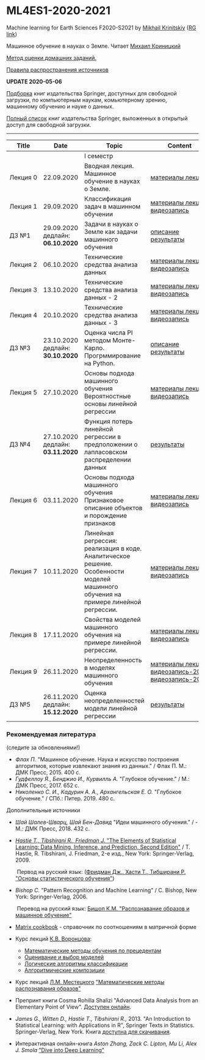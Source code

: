 # ML4ES1-2020-2021
Machine learning for Earth Sciences F2020-S2021 by [Mikhail Krinitskiy](https://sail.ocean.ru/viewuser.php?user=krinitsky) ([RG link](https://www.researchgate.net/profile/Mikhail_Krinitskiy))

Машинное обучение в науках о Земле. Читает [Михаил Криницкий](https://sail.ocean.ru/viewuser.php?user=krinitsky)<br />

[Метод оценки домашних заданий.](./homeworks_policy.md)<br />

[Правила распространения источников](./resources_policy.md)<br />

**UPDATE 2020-05-06**

[Подборка](https://towardsdatascience.com/springer-has-released-65-machine-learning-and-data-books-for-free-961f8181f189) книг издательства Springer, доступных для свободной загрузки, по компьютерным наукам, комьютерному зрению, машинному обучению и науке о данных.

[Полный список](https://link.springer.com/search/page/3?facet-content-type="Book"&package=openaccess) книг издательства Springer, выложенных в открытый доступ для свободной загрузки.


-------

| Title | Date | Topic | Content |
| ----- | ---- | ----- | ------- |
|  |  | I семестр |  |
| Лекция 0 | 22.09.2020 | Вводная лекция. Машинное обучение в науках о Земле. | [материалы лекции](https://github.com/MKrinitskiy/ML4ES1-F2020-S2021/tree/master/Lect00) |
| Лекция 1 | 29.09.2020 | Классификация задач в машинном обучении | [материалы лекции](https://github.com/MKrinitskiy/ML4ES1-F2020-S2021/tree/master/Lect01)<br />[видеозапись](https://www.dropbox.com/s/ycsad2gitjdbzic/Lect01-2020-09-29.mp4?dl=0) |
| ДЗ №1    | 29.09.2020<br />дедлайн: **06.10.2020** | Задачи в науках о Земле как задачи машинного обучения | [описание](https://github.com/MKrinitskiy/ML4ES1-F2020-S2021/blob/master/HW01/HW01.md)<br>[результаты](https://github.com/MKrinitskiy/ML4ES1-F2020-S2021/blob/master/HW01/leaderboard.md) |
| Лекция 2 | 06.10.2020 | Технические средства анализа данных | [материалы лекции](https://github.com/MKrinitskiy/ML4ES1-F2020-S2021/tree/master/Lect02)<br />[видеозапись](https://www.dropbox.com/s/1vmrcz3ogl825os/Lect02-2020-10-06.mp4?dl=0)|
| Лекция 3 | 13.10.2020 | Технические средства анализа данных - 2 | [материалы лекции](https://github.com/MKrinitskiy/ML4ES1-F2020-S2021/tree/master/Lect03)<br />[видеозапись](https://www.dropbox.com/s/bpas85byoizk0n0/Lect03.mp4?dl=0) |
| Лекция 4 | 20.10.2020 | Технические средства анализа данных - 3 | [материалы лекции](https://github.com/MKrinitskiy/ML4ES1-F2020-S2021/tree/master/Lect04)<br />[видеозапись](https://www.dropbox.com/s/bfy1zwydhzyflhx/Lect04.mp4?dl=0) |
| ДЗ №3    | 23.10.2020<br />дедлайн: **30.10.2020** | Оценка числа PI методом Монте-Карло.<br />Прогрммирование на Python. | [описание](https://github.com/MKrinitskiy/ML4ES1-F2020-S2021/blob/master/HW03/)<br>[результаты](https://github.com/MKrinitskiy/ML4ES1-F2020-S2021/blob/master/HW03/leaderboard.md) |
| Лекция 5 | 27.10.2020 | Основы подхода машинного обучения<br />Вероятностные основы линейной регрессии | [материалы лекции](https://github.com/MKrinitskiy/ML4ES1-F2020-S2021/tree/master/Lect05)<br />[видеозапись](https://www.dropbox.com/s/55glmhl9fiocdoj/Lect05.mp4?dl=0) |
| ДЗ №4    | 27.10.2020<br />дедлайн: **03.11.2020** | Функция потерь линейной регрессии в предположении о лапласовском распределении данных | [результаты](https://github.com/MKrinitskiy/ML4ES1-F2020-S2021/blob/master/HW04/leaderboard.md) |
| Лекция 6 | 03.11.2020 | Основы подхода машинного обучения<br />Признаковое описание объектов и порождение признаков | [материалы лекции](https://github.com/MKrinitskiy/ML4ES1-F2020-S2021/tree/master/Lect06)<br />[видеозапись](https://www.dropbox.com/s/h2k4ybmj82af5jf/Lect06.mp4?dl=0) |
| Лекция 7 | 10.11.2020 | Линейная регрессия: реализация в коде. Аналитическое решение.<br />Особенности моделей машинного обучения на примере линейной регрессии. | [материалы лекции](https://github.com/MKrinitskiy/ML4ES1-F2020-S2021/tree/master/Lect07)<br />[видеозапись](https://www.dropbox.com/s/al8ttssr5c5ct9m/Lect07.mp4?dl=0) |
| Лекция 8 | 17.11.2020 | Свойства моделей машинного обучения на примере линейной регрессии. | [материалы лекции](https://github.com/MKrinitskiy/ML4ES1-F2020-S2021/tree/master/Lect08)<br />[видеозапись](https://www.dropbox.com/s/f07xdhjok7j5zrj/Lect08.mp4?dl=0) |
| Лекция 9 | 26.11.2020 | Неопределенность в моделях машинного обучения | [материалы лекции](https://github.com/MKrinitskiy/ML4ES1-F2020-S2021/tree/master/Lect09)<br />[видеозапись-2019](https://www.dropbox.com/s/rqub7g70u56ebmt/ML4ES-2019-11-25-Seminar07.mp4?dl=0)<br />[видеозапись-2020](https://www.dropbox.com/s/y009zw5xfpd13nq/Lect09.mp4?dl=0) |
| ДЗ №5    | 26.11.2020<br />дедлайн: **15.12.2020** | Оценка неопределенностей модели линейной регрессии | [результаты](https://github.com/MKrinitskiy/ML4ES1-F2020-S2021/blob/master/HW05/leaderboard.md) |



### Рекомендуемая литература

(следите за обновлениями!)

- *Флах П.* "Машинное обучение. Наука и искусство построения алгоритмов, которые извлекают знания из данных." / Флах П. М.: ДМК Пресс, 2015. 400 c.
- *Гудфеллоу Я., Бенджио И., Курвилль А.* "Глубокое обучение." / М.: ДМК Пресс, 2017. 652 c.
- *Николенко С. И., Кадурин А. А., Архангельская Е. О.* "Глубокое обучение." / СПб.: Питер. 2019. 480 с.

Дополнительные источники

- *Шай Шалев-Шварц, Шай Бен-Давид* "Идеи машинного обучения." / - М.: ДМК Пресс, 2018. 432 c.

- [*Hastie T., Tibshirani R., Friedman J.* "The Elements of Statistical Learning: Data Mining, Inference, and Prediction, Second Edition"](https://web.stanford.edu/~hastie/Papers/ESLII.pdf) / T. Hastie, R. Tibshirani, J. Friedman, 2-е изд., New York: Springer-Verlag, 2009.

  ​	Первод на русский язык: ([Фридман Дж., Хасти Т., Тибширани Р. "Основы статистического обучения"](http://www.combook.ru/product/11965387/))

- *Bishop C.* "Pattern Recognition and Machine Learning" / C. Bishop, New York: Springer-Verlag, 2006.

  ​	Перевод на русский язык: [Бишоп К.М. "Распознавание образов и машинное обучение"](http://www.combook.ru/product/11965388/)

- [Matrix cookbook](https://www.math.uwaterloo.ca/~hwolkowi/matrixcookbook.pdf) - справочник по соотношениям в матричной форме

- Курс лекций [К.В. Воронцова](http://www.machinelearning.ru/wiki/index.php?title=%D0%A3%D1%87%D0%B0%D1%81%D1%82%D0%BD%D0%B8%D0%BA:%D0%9A%D0%BE%D0%BD%D1%81%D1%82%D0%B0%D0%BD%D1%82%D0%B8%D0%BD_%D0%92%D0%BE%D1%80%D0%BE%D0%BD%D1%86%D0%BE%D0%B2):
  - [Математические методы обучения по прецедентам](http://www.machinelearning.ru/wiki/images/6/6d/Voron-ML-1.pdf)
  - [Оценивание и выбор моделей](http://www.machinelearning.ru/wiki/images/2/2d/Voron-ML-Modeling.pdf)
  - [Логические алгоритмы классификации](http://www.machinelearning.ru/wiki/images/3/3e/Voron-ML-Logic.pdf)
  - [Алгоритмические композиции](http://www.machinelearning.ru/wiki/images/0/0d/Voron-ML-Compositions.pdf)
  
- Курс лекций [Л.М. Местецкого](http://www.machinelearning.ru/wiki/index.php?title=%D0%A3%D1%87%D0%B0%D1%81%D1%82%D0%BD%D0%B8%D0%BA:Mest) ["Математические методы распознавания образов"](http://www.ccas.ru/frc/papers/mestetskii04course.pdf)

- Препринт книги Cosma Rohilla Shalizi "Advanced Data Analysis from an Elementary Point of View". [Доступен онлайн](https://www.stat.cmu.edu/~cshalizi/ADAfaEPoV/).

- *James G., Witten D., Hastie T., Tibshirani R.,* 2013. "An Introduction to Statistical Learning: with Applications in R", Springer Texts in Statistics. Springer-Verlag, New York. Книга [доступна для скачивания](http://faculty.marshall.usc.edu/gareth-james/ISL/ISLR%20Seventh%20Printing.pdf).

- Интерактивная онлайн-книга *Aston Zhang, Zack C. Lipton, Mu Li, Alex J. Smola* ["Dive into Deep Learning"](http://d2l.ai/) 